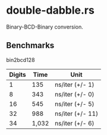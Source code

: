 # double-dabble.rs

Binary-BCD-Binary conversion.


## Benchmarks

bin2bcd128

| Digits | Time    | Unit             |
|--------|---------|------------------|
| 1      | 135     | ns/iter (+/- 1)  |
| 8      | 343     | ns/iter (+/- 0)  |
| 16     | 545     | ns/iter (+/- 5)  |
| 32     | 988     | ns/iter (+/- 11) |
| 34     | 1,032   | ns/iter (+/- 6)  |
